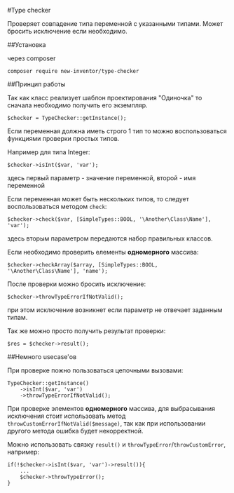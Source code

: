 #Type checker

Проверяет совпадение типа переменной с указанными типами. Может бросить исключение если необходимо.

##Установка

через composer

`composer require new-inventor/type-checker`

##Принцип работы

Так как класс реализует шаблон проектирования "Одиночка" то сначала необходимо получить его экземпляр.

`$checker = TypeChecker::getInstance();`

Если переменная должна иметь строго 1 тип то можно воспользоваться функциями проверки простых типов.

Например для типа Integer:

`$checker->isInt($var, 'var');`

здесь первый параметр - значение переменной, второй - имя переменной 

Если переменная может быть нескольких типов, то следует воспользоваться методом `check`:

`$checker->check($var, [SimpleTypes::BOOL, '\Another\Class\Name'], 'var');`

здесь вторым параметром передаются набор правильных классов.

Если необходимо проверить елементы **одномерного** массива:

`$checker->checkArray($array, [SimpleTypes::BOOL, '\Another\Class\Name'], 'name');`

После проверки можно бросить исключение:

`$checker->throwTypeErrorIfNotValid();`

при этом исключение возникнет если параметр не отвечает заданным типам.

Так же можно просто получить результат проверки:

`$res = $checker->result();`

##Немного usecase'ов

При проверке пожно пользоваться цепочными вызовами:

```
TypeChecker::getInstance()
    ->isInt($var, 'var')
    ->throwTypeErrorIfNotValid();
```

При проверке элементов **одномерного** массива, для выбрасывания исключения стоит использовать метод `throwCustomErrorIfNotValid($message)`, так как при использовании другого метода ошибка будет некорректной.

Можно использовать связку `result()` и `throwTypeError`/`throwCustomError`, например:

```
if(!$checker->isInt($var, 'var')->result()){
    ...
    $checker->throwTypeError();
}
```